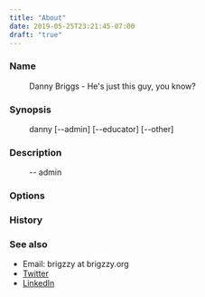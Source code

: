 ```yaml
---
title: "About"
date: 2019-05-25T23:21:45-07:00
draft: "true"
---
```

### Name
&ensp;&ensp;&ensp;&ensp;&ensp;Danny Briggs - He's just this guy, you know?

### Synopsis

&ensp;&ensp;&ensp;&ensp;&ensp;danny [--admin] [--educator] [--other]

### Description

&ensp;&ensp;&ensp;&ensp;&ensp;-- admin



### Options

### History

### See also
* Email: brigzzy at brigzzy.org
* [Twitter](https://twitter.com/brigzzy)
* [LinkedIn](https://www.linkedin.com/in/brigzzy/)
